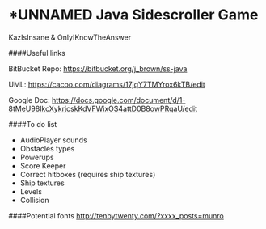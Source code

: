 # *UNNAMED Java Sidescroller Game

KazIsInsane & OnlyIKnowTheAnswer

####Useful links

BitBucket Repo: https://bitbucket.org/j_brown/ss-java

UML: https://cacoo.com/diagrams/17jqY7TMYrox6kTB/edit

Google Doc: https://docs.google.com/document/d/1-8tMeU98IkcXykrjcskKdVFWixOS4attD0B8owPRqaU/edit

####To do list

- AudioPlayer sounds
- Obstacles types
- Powerups
- Score Keeper
- Correct hitboxes (requires ship textures)
- Ship textures
- Levels
- Collision



####Potential fonts
http://tenbytwenty.com/?xxxx_posts=munro
